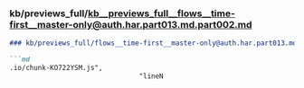 ### kb/previews_full/kb__previews_full__flows__time-first__master-only@auth.har.part013.md.part002.md

```md
### kb/previews_full/flows__time-first__master-only@auth.har.part013.md (part 002)

```md
.io/chunk-KO722YSM.js",
                                "lineN
```

```

```
